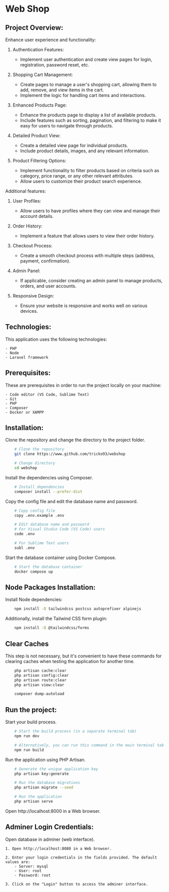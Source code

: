 # Web Shop

## Project Overview:

Enhance user experience and functionality:

1. Authentication Features:
	- Implement user authentication and create view pages for login, registration, password reset, etc.

2. Shopping Cart Management:
	- Create pages to manage a user's shopping cart, allowing them to add, remove, and view items in the cart.
	- Implement the logic for handling cart items and interactions.

3. Enhanced Products Page:
	- Enhance the products page to display a list of available products.
	- Include features such as sorting, pagination, and filtering to make it easy for users to navigate through products.

4. Detailed Product View:
	- Create a detailed view page for individual products.
	- Include product details, images, and any relevant information.

5. Product Filtering Options:
	- Implement functionality to filter products based on criteria such as category, price range, or any other relevant attributes.
	- Allow users to customize their product search experience.

Additional features:

1. User Profiles:
	- Allow users to have profiles where they can view and manage their account details.

2. Order History:
	- Implement a feature that allows users to view their order history.

3. Checkout Process:
	- Create a smooth checkout process with multiple steps (address, payment, confirmation).

4. Admin Panel:
	- If applicable, consider creating an admin panel to manage products, orders, and user accounts.

5. Responsive Design:
	- Ensure your website is responsive and works well on various devices.

## Technologies:

This application uses the following technologies:

	- PHP
	- Node
	- Laravel framework

## Prerequisites:

These are prerequisites in order to run the project locally on your machine:

	- Code editor (VS Code, Sublime Text)
	- Git
	- PHP
	- Composer
	- Docker or XAMPP

## Installation:

Clone the repository and change the directory to the project folder.

```sh
	# Clone the repository
	git clone https://www.github.com/tricko93/webshop

	# Change directory
	cd webshop
```

Install the dependencies using Composer.

```sh
	# Install dependencies
	composer install --prefer-dist
```

Copy the config file and edit the database name and password.

```sh
	# Copy config file
	copy .env.example .env

	# Edit database name and password 
	# For Visual Studio Code (VS Code) users
	code .env

	# For Sublime Text users
	subl .env
```

Start the database container using Docker Compose.

```sh
	# Start the database container
	docker compose up
```

## Node Packages Installation:

Install Node dependencies:

```sh
	npm install -D tailwindcss postcss autoprefixer alpinejs
```

Additionally, install the Tailwind CSS form plugin:

```sh
	npm install -D @tailwindcss/forms
```

## Clear Caches

This step is not necessary, but it's convenient to have these commands for clearing caches when testing the application for another time.

```sh
	php artisan cache:clear
	php artisan config:clear
	php artisan route:clear
	php artisan view:clear
```
```sh
	composer dump-autoload
```

## Run the project:

Start your build process.

```sh
	# Start the build process (in a separate terminal tab)
	npm run dev

	# Alternatively, you can run this command in the main terminal tab
	npm run build
```

Run the application using PHP Artisan.

```sh
	# Generate the unique application key
	php artisan key:generate

	# Run the database migrations
	php artisan migrate --seed

	# Run the application
	php artisan serve
```

Open http://localhost:8000 in a Web browser.

## Adminer Login Credentials:

Open database in adminer (web interface).

	1. Open http://localhost:8080 in a Web browser.

	2. Enter your login credentials in the fields provided. The default values are:
		- Server: mysql
		- User: root
		- Password: root

	3. Click on the "Login" button to access the adminer interface.